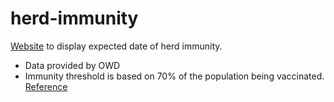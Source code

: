 # herd-immunity

[Website](covid-herdimmunity.com) to display expected date of herd immunity.


* Data provided by OWD
* Immunity threshold is based on 70% of the population being vaccinated. [Reference](https://www.medrxiv.org/content/10.1101/2020.04.27.20081893v3)
